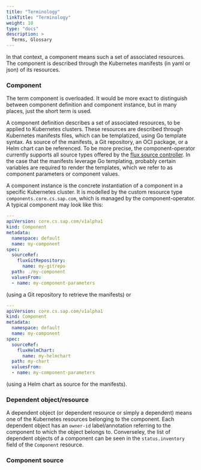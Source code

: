 ```yaml
---
title: "Terminology"
linkTitle: "Terminology"
weight: 10
type: "docs"
description: >
  Terms, Glossary
---
```


In that context, a component means such a set of associated resources. The component is described through the Kubernetes manifests
(in yaml or json) of its resources.

### Component

The term component is overloaded. It would be more exact to distinguish between component definition and component instance, but in many places, just the short term is used.

A component definition describes a set of associated resources, to be applied to Kubernetes clusters. These resources are described through
Kubernetes manifests files, which can be templatized, using Go template syntax. As source of the manifests, a Git repository, an OCI package, or a Helm chart can be referenced. To be more precise, the component-operator currently supports all source types offered by the [flux source controller](https://fluxcd.io/flux/components/source/). In the case that the manifests leverage Go templating, probably certain variables are required to render the templates, which we refer to as component parameters or component values.

A component instance is the concrete instantiation of a component in a specific Kubernetes cluster. It is modelled by the custom resource type `components.core.cs.sap.com`, which is managed by the component-operator. A typical component may look like this:

```yaml
---
apiVersion: core.cs.sap.com/v1alpha1
kind: Component
metadata:
  namespace: default
  name: my-component
spec:
  sourceRef:
    fluxGitRepository:
      name: my-gitrepo
  path: ./my-component
  valuesFrom:
  - name: my-component-parameters
```

(using a Git repository to retrieve the manifests) or 

```yaml
---
apiVersion: core.cs.sap.com/v1alpha1
kind: Component
metadata:
  namespace: default
  name: my-component
spec:
  sourceRef:
    fluxHelmChart:
      name: my-helmchart
  path: my-chart
  valuesFrom:
  - name: my-component-parameters
```

(using a Helm chart as source for the manifests).

### Dependent object/resource

A dependent object (or dependent resource or simply a dependent) means one of the Kubernetes resources belonging to the component.
Each dependent object has an `owner-id` label/annotation referring to the component to which the object belongs to. Converseley, the list of dependent objects of a component can be seen in the `status.inventory` field of the `Component` resource.

### Component source

